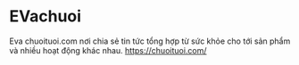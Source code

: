 # EVachuoi
Eva chuoituoi.com nơi chia sẻ tin tức tổng hợp từ sức khỏe cho tới sản phẩm và nhiều hoạt động khác nhau. https://chuoituoi.com/
